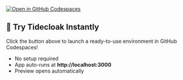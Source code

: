 [![Open in GitHub Codespaces](https://github.com/codespaces/badge.svg)](https://github.com/tide-foundation/tidespaces/generate)


## 🚀 Try Tidecloak Instantly

Click the button above to launch a ready-to-use environment in GitHub Codespaces!

- No setup required
- App auto-runs at **http://localhost:3000**
- Preview opens automatically
